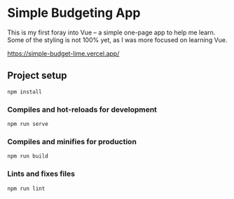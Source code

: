# Simple Budgeting App

This is my first foray into Vue – a simple one-page app to help me learn. Some of the styling is not 100% yet, as I was more focused on learning Vue.

https://simple-budget-lime.vercel.app/

## Project setup
```
npm install
```

### Compiles and hot-reloads for development
```
npm run serve
```

### Compiles and minifies for production
```
npm run build
```

### Lints and fixes files
```
npm run lint
```

